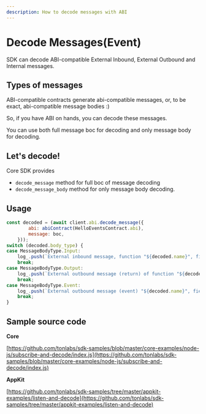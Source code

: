 ```yaml
---
description: How to decode messages with ABI
---
```


# Decode Messages(Event)

SDK can decode ABI-compatible External Inbound, External Outbound and Internal messages.

## Types of messages

ABI-compatible contracts generate abi-compatible messages, or, to be exact, abi-compatible message bodies :)

So, if you have ABI on hands, you can decode these messages.

You can use both full message boc for decoding and only message body for decoding.

## Let's decode!

Core SDK provides&#x20;

* `decode_message` method for full boc of message decoding&#x20;
* `decode_message_body` method for only message body decoding.

## Usage

```javascript
const decoded = (await client.abi.decode_message({
        abi: abiContract(HelloEventsContract.abi),
        message: boc,
    }));
switch (decoded.body_type) {
case MessageBodyType.Input:
    log_.push(`External inbound message, function "${decoded.name}", fields: ${JSON.stringify(decoded.value)}` );
    break;
case MessageBodyType.Output:
    log_.push(`External outbound message (return) of function "${decoded.name}", fields: ${JSON.stringify(decoded.value)}`);
    break;
case MessageBodyType.Event:
    log_.push(`External outbound message (event) "${decoded.name}", fields: ${JSON.stringify(decoded.value)}`);
    break;
}
```

## Sample source code

**Core**

[https://github.com/tonlabs/sdk-samples/blob/master/core-examples/node-js/subscribe-and-decode/index.js](https://github.com/tonlabs/sdk-samples/blob/master/core-examples/node-js/subscribe-and-decode/index.js)

**AppKit**

[https://github.com/tonlabs/sdk-samples/tree/master/appkit-examples/listen-and-decode](https://github.com/tonlabs/sdk-samples/tree/master/appkit-examples/listen-and-decode)
